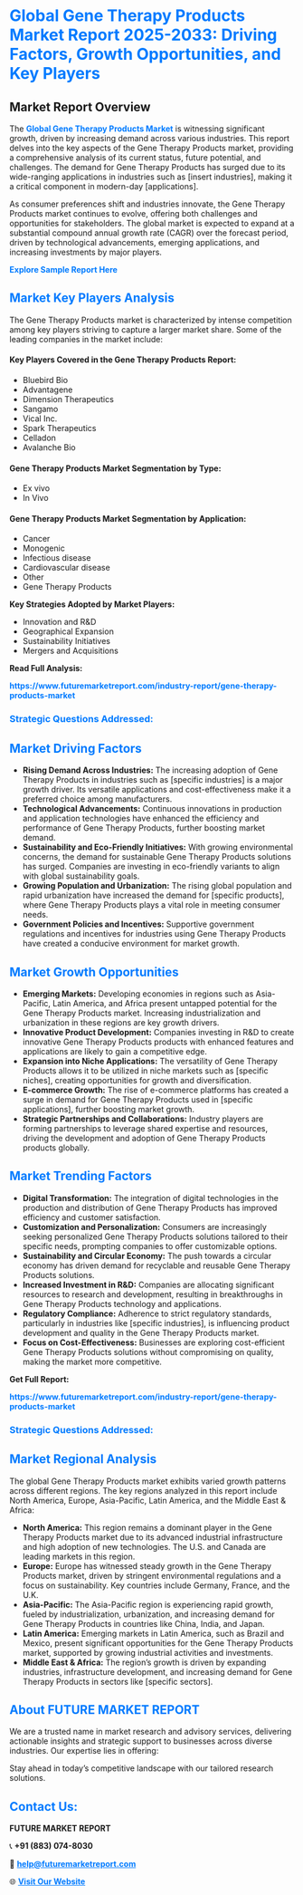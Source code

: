 <h1 style="color: #007BFF;">Global Gene Therapy Products Market Report 2025-2033: Driving Factors, Growth Opportunities, and Key Players</h1>

<section id="overview">
<h2>Market Report Overview</h2>
<p>The <a href="https://www.futuremarketreport.com/industry-report/gene-therapy-products-market" style="color: #007BFF; text-decoration: none;"><strong>Global Gene Therapy Products Market</strong></a> is witnessing significant growth, driven by increasing demand across various industries. This report delves into the key aspects of the Gene Therapy Products market, providing a comprehensive analysis of its current status, future potential, and challenges. The demand for Gene Therapy Products has surged due to its wide-ranging applications in industries such as [insert industries], making it a critical component in modern-day [applications].</p>
<p>As consumer preferences shift and industries innovate, the Gene Therapy Products market continues to evolve, offering both challenges and opportunities for stakeholders. The global market is expected to expand at a substantial compound annual growth rate (CAGR) over the forecast period, driven by technological advancements, emerging applications, and increasing investments by major players.</p>
</section>

<section id="overview">
<p><a href="https://www.futuremarketreport.com/request-sample/reportId=120126" style="color: #007BFF; text-decoration: none;"><strong>Explore Sample Report Here</strong></a></p>
</section>

<section id="key-players">
<h2 style="color: #007BFF;">Market Key Players Analysis</h2>
<p>The Gene Therapy Products market is characterized by intense competition among key players striving to capture a larger market share. Some of the leading companies in the market include:</p>
<h4>Key Players Covered in the Gene Therapy Products Report:</h4>
<ul><li>Bluebird Bio</li><li>Advantagene</li><li>Dimension Therapeutics</li><li>Sangamo</li><li>Vical Inc.</li><li>Spark Therapeutics</li><li>Celladon</li><li>Avalanche Bio</li></ul>
<h4>Gene Therapy Products Market Segmentation by Type:</h4>
<ul><li>Ex vivo</li><li>In Vivo</li></ul>

<h4>Gene Therapy Products Market Segmentation by Application:</h4>
<ul><li>Cancer</li><li>Monogenic</li><li>Infectious disease</li><li>Cardiovascular disease</li><li>Other</li><li>Gene Therapy Products</li></ul>
<p><strong>Key Strategies Adopted by Market Players:</strong></p>
<ul>
<li>Innovation and R&D</li>
<li>Geographical Expansion</li>
<li>Sustainability Initiatives</li>
<li>Mergers and Acquisitions</li>
</ul>
</section>

<section>
<p><strong>Read Full Analysis: </strong></p><a href="https://www.futuremarketreport.com/industry-report/gene-therapy-products-market" style="color: #007BFF; text-decoration: none;"><strong>https://www.futuremarketreport.com/industry-report/gene-therapy-products-market</strong></a>
<h3 style="color: #007BFF;">Strategic Questions Addressed:</h3>
</section>

<section id="driving-factors">
<h2 style="color: #007BFF;">Market Driving Factors</h2>
<ul>
<li><strong>Rising Demand Across Industries:</strong> The increasing adoption of Gene Therapy Products in industries such as [specific industries] is a major growth driver. Its versatile applications and cost-effectiveness make it a preferred choice among manufacturers.</li>
<li><strong>Technological Advancements:</strong> Continuous innovations in production and application technologies have enhanced the efficiency and performance of Gene Therapy Products, further boosting market demand.</li>
<li><strong>Sustainability and Eco-Friendly Initiatives:</strong> With growing environmental concerns, the demand for sustainable Gene Therapy Products solutions has surged. Companies are investing in eco-friendly variants to align with global sustainability goals.</li>
<li><strong>Growing Population and Urbanization:</strong> The rising global population and rapid urbanization have increased the demand for [specific products], where Gene Therapy Products plays a vital role in meeting consumer needs.</li>
<li><strong>Government Policies and Incentives:</strong> Supportive government regulations and incentives for industries using Gene Therapy Products have created a conducive environment for market growth.</li>
</ul>
</section>

<section id="growth-opportunities">
<h2 style="color: #007BFF;">Market Growth Opportunities</h2>
<ul>
<li><strong>Emerging Markets:</strong> Developing economies in regions such as Asia-Pacific, Latin America, and Africa present untapped potential for the Gene Therapy Products market. Increasing industrialization and urbanization in these regions are key growth drivers.</li>
<li><strong>Innovative Product Development:</strong> Companies investing in R&D to create innovative Gene Therapy Products products with enhanced features and applications are likely to gain a competitive edge.</li>
<li><strong>Expansion into Niche Applications:</strong> The versatility of Gene Therapy Products allows it to be utilized in niche markets such as [specific niches], creating opportunities for growth and diversification.</li>
<li><strong>E-commerce Growth:</strong> The rise of e-commerce platforms has created a surge in demand for Gene Therapy Products used in [specific applications], further boosting market growth.</li>
<li><strong>Strategic Partnerships and Collaborations:</strong> Industry players are forming partnerships to leverage shared expertise and resources, driving the development and adoption of Gene Therapy Products products globally.</li>
</ul>
</section>

<section id="trending-factors">
<h2 style="color: #007BFF;">Market Trending Factors</h2>
<ul>
<li><strong>Digital Transformation:</strong> The integration of digital technologies in the production and distribution of Gene Therapy Products has improved efficiency and customer satisfaction.</li>
<li><strong>Customization and Personalization:</strong> Consumers are increasingly seeking personalized Gene Therapy Products solutions tailored to their specific needs, prompting companies to offer customizable options.</li>
<li><strong>Sustainability and Circular Economy:</strong> The push towards a circular economy has driven demand for recyclable and reusable Gene Therapy Products solutions.</li>
<li><strong>Increased Investment in R&D:</strong> Companies are allocating significant resources to research and development, resulting in breakthroughs in Gene Therapy Products technology and applications.</li>
<li><strong>Regulatory Compliance:</strong> Adherence to strict regulatory standards, particularly in industries like [specific industries], is influencing product development and quality in the Gene Therapy Products market.</li>
<li><strong>Focus on Cost-Effectiveness:</strong> Businesses are exploring cost-efficient Gene Therapy Products solutions without compromising on quality, making the market more competitive.</li>
</ul>
</section>

<section>
<p><strong>Get Full Report: </strong></p><a href="https://www.futuremarketreport.com/industry-report/gene-therapy-products-market" style="color: #007BFF; text-decoration: none;"><strong>https://www.futuremarketreport.com/industry-report/gene-therapy-products-market</strong></a>
<h3 style="color: #007BFF;">Strategic Questions Addressed:</h3>
</section>


<section id="regional-analysis">
<h2 style="color: #007BFF;">Market Regional Analysis</h2>
<p>The global Gene Therapy Products market exhibits varied growth patterns across different regions. The key regions analyzed in this report include North America, Europe, Asia-Pacific, Latin America, and the Middle East & Africa:</p>
<ul>
<li><strong>North America:</strong> This region remains a dominant player in the Gene Therapy Products market due to its advanced industrial infrastructure and high adoption of new technologies. The U.S. and Canada are leading markets in this region.</li>
<li><strong>Europe:</strong> Europe has witnessed steady growth in the Gene Therapy Products market, driven by stringent environmental regulations and a focus on sustainability. Key countries include Germany, France, and the U.K.</li>
<li><strong>Asia-Pacific:</strong> The Asia-Pacific region is experiencing rapid growth, fueled by industrialization, urbanization, and increasing demand for Gene Therapy Products in countries like China, India, and Japan.</li>
<li><strong>Latin America:</strong> Emerging markets in Latin America, such as Brazil and Mexico, present significant opportunities for the Gene Therapy Products market, supported by growing industrial activities and investments.</li>
<li><strong>Middle East & Africa:</strong> The region’s growth is driven by expanding industries, infrastructure development, and increasing demand for Gene Therapy Products in sectors like [specific sectors].</li>
</ul>
</section>

<footer>
<h2 style="color: #007BFF;">About FUTURE MARKET REPORT</h2>
<p>We are a trusted name in market research and advisory services, delivering actionable insights and strategic support to businesses across diverse industries. Our expertise lies in offering:</p>

<p>Stay ahead in today’s competitive landscape with our tailored research solutions.</p>

<h2 style="color: #007BFF;">Contact Us:</h2>
<p><strong>FUTURE MARKET REPORT</strong></p>
<p>📞 <strong>+91 (883) 074-8030</strong></p>
<p>📧 <strong><a href="mailto:help@futuremarketreport.com" style="color: #007BFF;">help@futuremarketreport.com</a></strong></p>
<p>🌐 <strong><a href="https://www.futuremarketreport.com/" style="color: #007BFF;">Visit Our Website</a></strong></p>
</footer>